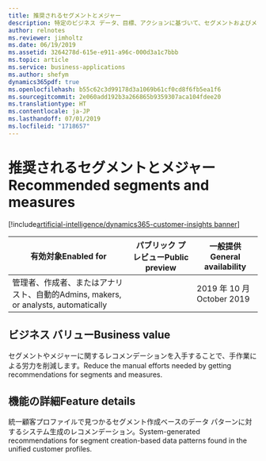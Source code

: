 ```yaml
---
title: 推奨されるセグメントとメジャー
description: 特定のビジネス データ、目標、アクションに基づいて、セグメントおよびメジャーに関する状況に応じたレコメンデーションを提供します。
author: relnotes
ms.reviewer: jimholtz
ms.date: 06/19/2019
ms.assetid: 3264278d-615e-e911-a96c-000d3a1c7bbb
ms.topic: article
ms.service: business-applications
ms.author: shefym
dynamics365pdf: true
ms.openlocfilehash: b55c62c3d99178d3a1069b61cf0cd8f6fb5ea1f6
ms.sourcegitcommit: 2e060add192b3a266865b9359307aca104fdee20
ms.translationtype: HT
ms.contentlocale: ja-JP
ms.lasthandoff: 07/01/2019
ms.locfileid: "1718657"
---
```

# <a name="recommended-segments-and-measures"></a><span data-ttu-id="4b308-103">推奨されるセグメントとメジャー</span><span class="sxs-lookup"><span data-stu-id="4b308-103">Recommended segments and measures</span></span>
[!include[artificial-intelligence/dynamics365-customer-insights banner](../includes/artificial-intelligence/dynamics365-customer-insights.md)]

| <span data-ttu-id="4b308-104">有効対象</span><span class="sxs-lookup"><span data-stu-id="4b308-104">Enabled for</span></span>    |  <span data-ttu-id="4b308-105">パブリック プレビュー</span><span class="sxs-lookup"><span data-stu-id="4b308-105">Public preview</span></span> | <span data-ttu-id="4b308-106">一般提供</span><span class="sxs-lookup"><span data-stu-id="4b308-106">General availability</span></span> | 
| ---------- | ---------- |---------- |
|<span data-ttu-id="4b308-107">管理者、作成者、またはアナリスト、自動的</span><span class="sxs-lookup"><span data-stu-id="4b308-107">Admins, makers, or analysts, automatically</span></span>|| <span data-ttu-id="4b308-108">2019 年 10 月</span><span class="sxs-lookup"><span data-stu-id="4b308-108">October 2019</span></span>|


## <a name="business-value"></a><span data-ttu-id="4b308-109">ビジネス バリュー</span><span class="sxs-lookup"><span data-stu-id="4b308-109">Business value</span></span>
<!-- bv start -->
<span data-ttu-id="4b308-110">セグメントやメジャーに関するレコメンデーションを入手することで、手作業による労力を削減します。</span><span class="sxs-lookup"><span data-stu-id="4b308-110">Reduce the manual efforts needed by getting recommendations  for segments and measures.</span></span>  

<!-- bv end -->



## <a name="feature-details"></a><span data-ttu-id="4b308-111">機能の詳細</span><span class="sxs-lookup"><span data-stu-id="4b308-111">Feature details</span></span>
<!--feature detail start -->
<span data-ttu-id="4b308-112">統一顧客プロファイルで見つかるセグメント作成ベースのデータ パターンに対するシステム生成のレコメンデーション。</span><span class="sxs-lookup"><span data-stu-id="4b308-112">System-generated recommendations for segment creation-based data patterns found in the unified customer profiles.</span></span>
<!--feature detail end -->










